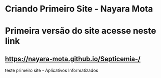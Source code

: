# Criando Primeiro Site - Nayara Mota
# Primeira versão do site acesse neste link
## https://nayara-mota.github.io/Septicemia-/
teste primeiro site - Aplicativos Informatizados

